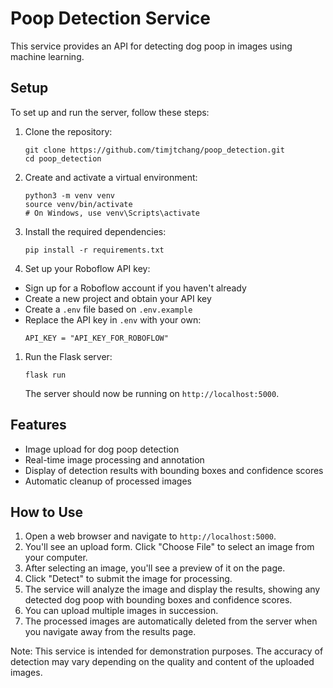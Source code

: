 # Poop Detection Service

This service provides an API for detecting dog poop in images using machine learning.

## Setup

To set up and run the server, follow these steps:

1. Clone the repository:
   ```
   git clone https://github.com/timjtchang/poop_detection.git
   cd poop_detection
   ```
2. Create and activate a virtual environment:
   ```
   python3 -m venv venv
   source venv/bin/activate
   # On Windows, use venv\Scripts\activate
   ```
3. Install the required dependencies:
   ```
   pip install -r requirements.txt
   ```
4. Set up your Roboflow API key:

- Sign up for a Roboflow account if you haven't already
- Create a new project and obtain your API key
- Create a `.env` file based on `.env.example`
- Replace the API key in `.env` with your own:
  ```
  API_KEY = "API_KEY_FOR_ROBOFLOW"
  ```

1. Run the Flask server:
   ```
   flask run
   ```
   The server should now be running on `http://localhost:5000`.

## Features

- Image upload for dog poop detection
- Real-time image processing and annotation
- Display of detection results with bounding boxes and confidence scores
- Automatic cleanup of processed images

## How to Use

1. Open a web browser and navigate to `http://localhost:5000`.
2. You'll see an upload form. Click "Choose File" to select an image from your computer.
3. After selecting an image, you'll see a preview of it on the page.
4. Click "Detect" to submit the image for processing.
5. The service will analyze the image and display the results, showing any detected dog poop with bounding boxes and confidence scores.
6. You can upload multiple images in succession.
7. The processed images are automatically deleted from the server when you navigate away from the results page.

Note: This service is intended for demonstration purposes. The accuracy of detection may vary depending on the quality and content of the uploaded images.
